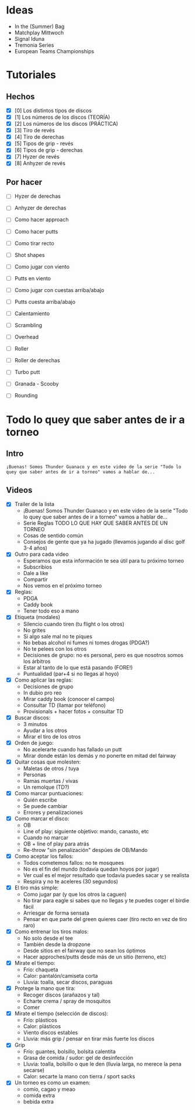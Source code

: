 # Ideas

- In the (Summer) Bag
- Matchplay Mittwoch
- Signal Iduna
- Tremonia Series
- European Teams Championships

# Tutoriales

## Hechos

- [x] [0] Los distintos tipos de discos
- [x] [1] Los números de los discos (TEORÍA)
- [x] [2] Los números de los discos (PRÁCTICA)
- [x] [3] Tiro de revés
- [x] [4] Tiro de derechas
- [x] [5] Tipos de grip - revés
- [x] [6] Tipos de grip - derechas
- [x] [7] Hyzer de revés
- [x] [8] Anhyzer de revés

## Por hacer
- [ ] Hyzer de derechas
- [ ] Anhyzer de derechas
- [ ] Como hacer approach
- [ ] Como hacer putts
- [ ] Como tirar recto

- [ ] Shot shapes
- [ ] Como jugar con viento
- [ ] Putts en viento
- [ ] Como jugar con cuestas arriba/abajo
- [ ] Putts cuesta arriba/abajo
- [ ] Calentamiento
- [ ] Scrambling
- [ ] Overhead
- [ ] Roller
- [ ] Roller de derechas
- [ ] Turbo putt
- [ ] Granada - Scooby
- [ ] Rounding

# Todo lo quey que saber antes de ir a torneo

## Intro

```
¡Buenas! Somos Thunder Guanaco y en este video de la serie "Todo lo quey que saber antes de ir a torneo" vamos a hablar de...
```

## Videos

- [x] Trailer de la lista
    - ¡Buenas! Somos Thunder Guanaco y en este video de la serie "Todo lo quey que saber antes de ir a torneo" vamos a hablar de...
    - Serie Reglas TODO LO QUE HAY QUE SABER ANTES DE UN TORNEO
    - Cosas de sentido común
    - Consejos de gente que ya ha jugado (llevamos jugando al disc golf 3-4 años)
- [x] Outro para cada video
    - Esperamos que esta información te sea útil para tu próximo torneo
    - Subscribios
    - Dale a like
    - Compartir
    - Nos vemos en el próximo torneo
- [x] Reglas:
    - PDGA
    - Caddy book
    - Tener todo eso a mano
- [x] Etiqueta (modales)
    - Silencio cuando tiren (tu flight o los otros)
    - No grites
    - Si algo sale mal no te piques
    - No bebas alcohol ni fumes ni tomes drogas (PDGA?)
    - No te pelees con los otros
    - Decisiones de grupo: no es personal, pero es que nosotros somos los árbitros
    - Estar al tanto de lo que está pasando (FORE!)
    - Puntualidad (par+4  si no llegas al hoyo)
- [x] Como aplicar las reglas:
    - Decisiones de grupo
    - In dubio pro reo
    - Mirar caddy book (conocer el campo)
    - Consultar TD (llamar por teléfono)
    - Provisionals + hacer fotos + consultar TD
- [x] Buscar discos:
    - 3 minutos
    - Ayudar a los otros
    - Mirar el tiro de los otros
- [x] Orden de juego:
    - No acelerarte cuando has fallado un putt
    - Mirar donde están los demás y no ponerte en mitad del fairway
- [x] Quitar cosas que molesten:
    - Maletas de otros / tuya
    - Personas
    - Ramas muertas / vivas
    - Un remolque (TD?)
- [x] Como marcar puntuaciones:
    - Quién escribe
    - Se puede cambiar
    - Errores y penalizaciones
- [x] Como marcar el disco:
    - OB
    - Line of play: siguiente objetivo: mando, canasto, etc
    - Cuando no marcar
    - OB + line of play para atrás
    - Re-throw "sin penalización" despúes de OB/Mando
- [x] Como aceptar los fallos:
    - Todos cometemos fallos: no te mosquees
    - No es el fin del mundo (todavía quedan hoyos por jugar)
    - Ver cual es el mejor resultado que todavía puedes sacar y se realista
    - Respira y no te aceleres (30 segundos)
- [x] El tiro más simple:
    - Como jugar par (y que los otros la caguen)
    - No tirar para eagle si sabes que no llegas y te puedes coger el birdie fácil
    - Arriesgar de forma sensata
    - Pensar en que parte del green quieres caer (tiro recto en vez de tiro raro)
- [x] Como entrenar los tiros malos:
    - No solo desde el tee
    - También desde la dropzone
    - Desde sitios en el fairway que no sean los óptimos
    - Hacer approches/putts desde más de un sitio (terreno, etc)
- [x] Mirate el tiempo:
    - Frío: chaqueta
    - Calor: pantalón/camiseta corta
    - Lluvia: toalla, secar discos, paraguas
- [x] Protege la mano que tira:
    - Recoger discos (arañazos y tal)
    - Echarte crema / spray de mosquitos
    - Comer
- [x] Mirate el tiempo (selección de discos):
    - Frío: plásticos
    - Calor: plásticos
    - Viento discos estables
    - Lluvia: más grip / pensar en tirar más fuerte los discos
- [x] Grip
    - Frío: guantes, bolsillo, bolsita calentita
    - Grasa de comida / sudor: gel de desinfección
    - Lluvia: toalla, bolsillo o que le den (lluvia larga, no merece la pena secarse)
    - Calor: secarte la mano con tierra / sport sacks
- [x] Un torneo es como un examen:
    - comío, cagao y meao
    - comida extra
    - bebida extra
